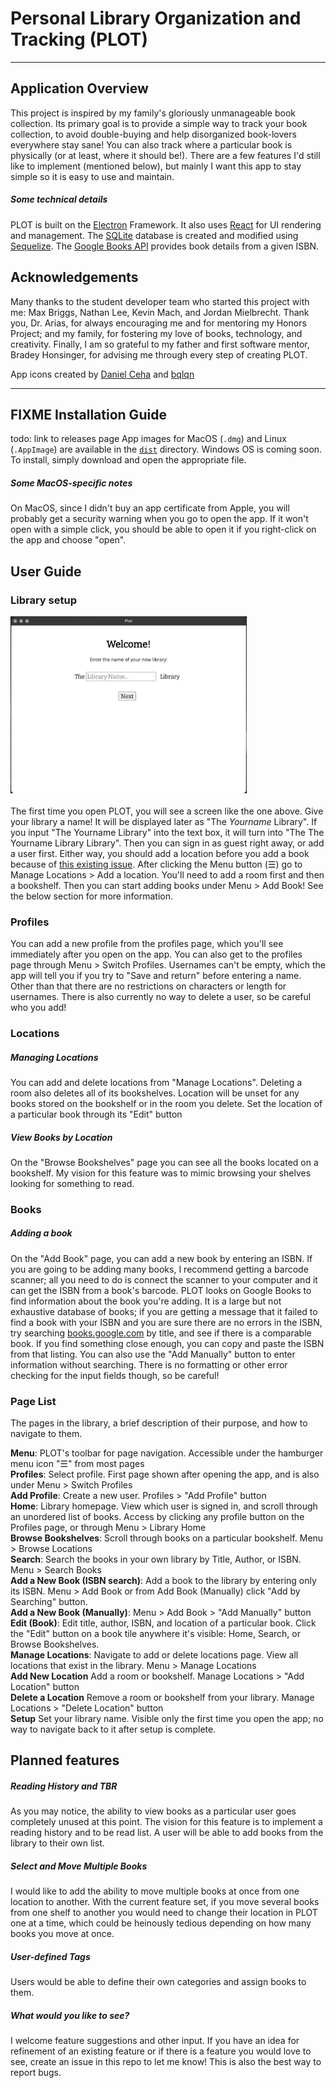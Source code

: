 # Personal Library Organization and Tracking (PLOT)
---
## Application Overview
This project is inspired by my family's gloriously unmanageable book collection. Its primary goal is to provide a simple way to track your book collection, to avoid double-buying and help disorganized book-lovers everywhere stay sane! You can also track where a particular book is physically (or at least, where it should be!). There are a few features I'd still like to implement (mentioned below), but mainly I want this app to stay simple so it is easy to use and maintain.  

##### Some technical details
PLOT is built on the [Electron](https://www.electronjs.org/) Framework. It also uses [React](https://reactjs.org/) for UI rendering and management. The [SQLite](https://www.sqlite.org/index.html) database is created and modified using [Sequelize](https://sequelize.org/). The [Google Books API](https://developers.google.com/books) provides book details from a given ISBN.

## Acknowledgements
Many thanks to the student developer team who started this project with me: Max Briggs, Nathan Lee, Kevin Mach, and Jordan Mielbrecht. Thank you, Dr. Arias, for always encouraging me and for mentoring my Honors Project; and my family, for fostering my love of books, technology, and creativity. Finally, I am so grateful to my father and first software mentor, Bradey Honsinger, for advising me through every step of creating PLOT.  

App icons created by [Daniel Ceha](https://www.flaticon.com/free-icons/bookshelf) and [bqlqn](https://www.flaticon.com/free-icons/book)

---
## FIXME Installation Guide
todo: link to releases page
App images for MacOS (`.dmg`) and Linux (`.AppImage`) are available in the [`dist`](dist) directory. Windows OS is coming soon. To install, simply download and open the appropriate file.  
##### Some MacOS-specific notes
On MacOS, since I didn't buy an app certificate from Apple, you will probably get a security warning when you go to open the app. If it won't open with a simple click, you should be able to open it if you right-click on the app and choose "open".


## User Guide
### Library setup
<img src="./plot_screencaps/library_setup.png" alt="library setup screen" width=75%><br/>  
The first time you open PLOT, you will see a screen like the one above. Give your library a name! It will be displayed later as "The _Yourname_ Library". If you input "The Yourname Library" into the text box, it will turn into "The The Yourname Library Library". Then you can sign in as guest right away, or add a user first. Either way, you should add a location before you add a book because of [this existing issue](https://github.com/katiehons/plot2/issues/5). After clicking the Menu button (☰) go to Manage Locations > Add a location. You'll need to add a room first and then a bookshelf. Then you can start adding books under Menu > Add Book! See the below section for more information.

### Profiles
You can add a new profile from the profiles page, which you'll see immediately after you open on the app. You can also get to the profiles page through Menu > Switch Profiles. Usernames can't be empty, which the app will tell you if you try to "Save and return" before entering a name. Other than that there are no restrictions on characters or length for usernames. There is also currently no way to delete a user, so be careful who you add!

### Locations
##### Managing Locations
You can add and delete locations from "Manage Locations". Deleting a room also deletes all of its bookshelves. Location will be unset for any books stored on the bookshelf or in the room you delete. Set the location of a particular book through its "Edit" button  

##### View Books by Location
On the "Browse Bookshelves" page you can see all the books located on a bookshelf. My vision for this feature was to mimic browsing your shelves looking for something to read.

### Books
##### Adding a book
On the "Add Book" page, you can add a new book by entering an ISBN. If you are going to be adding many books, I recommend getting a barcode scanner; all you need to do is connect the scanner to your computer and it can get the ISBN from a book's barcode. PLOT looks on Google Books to find information about the book you're adding. It is a large but not exhaustive database of books; if you are getting a message that it failed to find a book with your ISBN and you are sure there are no errors in the ISBN, try searching [books.google.com](https://books.google.com) by title, and see if there is a comparable book. If you find something close enough, you can copy and paste the ISBN from that listing. You can also use the "Add Manually" button to enter information without searching. There is no formatting or other error checking for the input fields though, so be careful!    

### Page List
The pages in the library, a brief description of their purpose, and how to navigate to them.  

**Menu**: PLOT's toolbar for page navigation. Accessible under the hamburger menu icon "☰" from most pages  
**Profiles**: Select profile. First page shown after opening the app, and is also under Menu > Switch Profiles  
**Add Profile**: Create a new user. Profiles > "Add Profile" button  
**Home**: Library homepage. View which user is signed in, and scroll through an unordered list of books. Access by clicking any profile button on the Profiles page, or through Menu > Library Home  
**Browse Bookshelves**: Scroll through books on a particular bookshelf. Menu > Browse Locations   
**Search**: Search the books in your own library by Title, Author, or ISBN. Menu > Search Books  
**Add a New Book (ISBN search)**: Add a book to the library by entering only its ISBN. Menu > Add Book or from Add Book (Manually) click "Add by Searching" button.  
**Add a New Book (Manually)**: Menu > Add Book > "Add Manually" button  
**Edit (Book)**: Edit title, author, ISBN, and location of a particular book. Click the "Edit" button on a book tile anywhere it's visible: Home, Search, or Browse Bookshelves.  
**Manage Locations**: Navigate to add or delete locations page. View all locations that exist in the library. Menu > Manage Locations  
**Add New Location** Add a room or bookshelf. Manage Locations > "Add Location" button  
**Delete a Location** Remove a room or bookshelf from your library. Manage Locations > "Delete Location" button  
**Setup** Set your library name. Visible only the first time you open the app; no way to navigate back to it after setup is complete.  

## Planned features
##### Reading History and TBR
As you may notice, the ability to view books as a particular user goes completely unused at this point. The vision for this feature is to implement a reading history and to be read list. A user will be able to add books from the library to their own list.

##### Select and Move Multiple Books
I would like to add the ability to move multiple books at once from one location to another. With the current feature set, if you move several books from one shelf to another you would need to change their location in PLOT one at a time, which could be heinously tedious depending on how many books you move at once.

##### User-defined Tags
Users would be able to define their own categories and assign books to them.

##### What would you like to see?
I welcome feature suggestions and other input. If you have an idea for refinement of an existing feature or if there is a feature you would love to see, create an issue in this repo to let me know! This is also the best way to report bugs.
